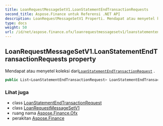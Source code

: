 ```yaml
---
title: LoanRequestMessageSetV1.LoanStatementEndTransactionRequests
second_title: Aspose.Finance untuk Referensi .NET API
description: LoanRequestMessageSetV1 Properti. Mendapat atau menyetel koleksi dariLoanStatementEndTransactionRequest .
type: docs
weight: 50
url: /id/net/aspose.finance.ofx/loanrequestmessagesetv1/loanstatementendtransactionrequests/
---
```

## LoanRequestMessageSetV1.LoanStatementEndTransactionRequests property

Mendapat atau menyetel koleksi dari[`LoanStatementEndTransactionRequest`](../../../aspose.finance.ofx.loan/loanstatementendtransactionrequest/) .

```csharp
public List<LoanStatementEndTransactionRequest> LoanStatementEndTransactionRequests { get; set; }
```

### Lihat juga

* class [LoanStatementEndTransactionRequest](../../../aspose.finance.ofx.loan/loanstatementendtransactionrequest/)
* class [LoanRequestMessageSetV1](../)
* ruang nama [Aspose.Finance.Ofx](../../loanrequestmessagesetv1/)
* perakitan [Aspose.Finance](../../../)


